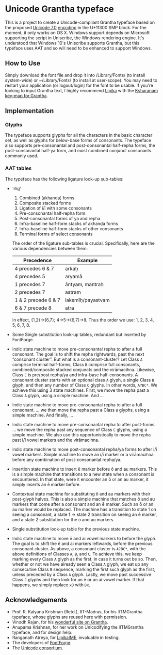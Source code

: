 # Unicode Grantha typeface

This is a project to create a Unicode-compliant Grantha typeface based on the proposed [Unicode 7.0](http://www.unicode.org/versions/beta-7.0.0.html) [encoding](http://std.dkuug.dk/JTC1/SC2/WG2/docs/n4135.pdf) in the U+11300 SMP block. For the moment, it only works on OS X. Windows support depends on Microsoft supporting the script in Uniscribe, the Windows rendering engine. It's understood that Windows 10's Uniscribe supports Grantha, but this typeface uses AAT and so will need to be enhanced to support Windows.

## How to Use

Simply download the font file and drop it into /Library/Fonts/ (to install system-wide) or ~/Library/Fonts/ (to install at user-scope). You may need to restart your application (or logout/login) for the font to be usable. If you're looking to input Grantha text, I highly recommend [Lipika](https://github.com/ratreya/Lipika_IME) with the [Ksharanam key-map for Grantha](https://bitbucket.org/OorNaattaan/keymap/src).

## Implementation

### Glyphs

The typeface supports glyphs for all the characters in the basic character set, as well as glyphs for below-base forms of consonants. The typeface also supports pre-consonantal and post-consonantal half-repha forms, the post-consonantal half-ya form, and most combined conjunct consonants commonly used.

### AAT tables

The typeface has the following ligature look-up sub-tables:

* 'rlig'
    1. Combined (akhanḍa) forms
    1. Composite stacked forms
    1. Ligation of i/ī with some consonants
    1. Pre-consonantal half-repha form
    1. Post-consonantal forms of ya and repha
    1. Infra-baseline half-form stacks of akhanḍa forms
    1. Infra-baseline half-form stacks of other consonants
    1. Terminal forms of select consonants

    The order of the ligature sub-tables is crucial. Specifically, here are the various dependencies between them:

    Precedence          | Example
    --------------------|--------
    4 precedes 6 & 7    | arkaḥ
    4 precedes 5        | aryamā
    1 precedes 7        | āntyam, mantraḥ
    2 precedes 7        | astram
    1 & 2 precede 6 & 7 | lakṣmīḥ/payastvam
    6 & 7 precede 8     | atra

    In effect, {1,2}→{6,7}; 4→5→{6,7}→8. Thus the order we use: 1, 2, 3, 4, 5, 6, 7, 8.

* Some Single substitution look-up tables, redundant but inserted by FontForge.
* Indic state machine to move pre-consonantal repha to after a full consonant.
    The goal is to shift the repha rightwards, past the next “consonant cluster”.
    But what is a consonant-cluster? Let Class `A` comprise terminal half-forms, Class `B` comprise full consonants, combined/composite stacked conjuncts and the virāmacihna. Likewise, Class `C` is pre/post repha/ya and infra-base half-consonants. A consonant cluster starts with an optional class `A` glyph, a single Class `B` glyph, and then any number of Class `C` glyphs. In other words, `A?BC*`. We achieve this using 3 state machines. First, we move the repha past a Class `A` glyph, using a simple machine. And …
* Indic state machine to move pre-consonantal repha to after a full consonant.
    … we then move the repha past a Class `B` glyphs, using a simple machine. And finally, …
* Indic state machine to move pre-consonantal repha to after post-forms.
    … we move the repha past any sequence of Class `C` glyphs, using a simple machine. We also use this opportunistically to move the repha past i/ī vowel markers and the virāmacihna.
* Indic state machine to move post-consonantal repha/ya forms to after i/ī vowel markers.
    Simple machine to move an i/ī marker or a virāmacihna before any combination of post-consonantal repha/ya.
* Insertion state machine to insert ē marker before ō and au markers.
    This is a simple machine that transitions to a new state when a consonant is encountered. In that state, were it encounter an ō or an au marker, it simply inserts an ē marker before.
* Contextual state machine for substituting ō and au markers with their post-glyph halves.
    This is also a simple machine that matches ō and au markers that come after a consonant and an ē marker. Such an ō or an au marker would be replaced. The machine has a transition to state 1 on seeing a consonant, a state 1 → state 2 transition on seeing an ē marker, and a state 2 substitution for the ō and au markers.
* Single substitution look-up table for the previous state machine.
* Indic state machine to move ē and ai vowel markers to before the glyph.
    The goal is to shift the ē and ai markers leftwards, before the previous consonant cluster. As above, a consonant cluster is `A?BC*`, with the above definitions of Classes `A`, `B`, and `C`.
    To achieve this, we keep marking every Class `A` glyph as the first, in case it turns out be so. Then, whether or not we have already seen a Class `A` glyph, we eat up any consecutive Class `B` sequence, marking the first such glyph as the first, unless preceded by a Class `A` glyph. Lastly, we move past successive Class `C` glyphs and then look for an ē or an ai vowel marker. If that happens, we simply replace `xD` with `Dx`.

## Acknowledgements

* Prof. R. Kalyana Krishnan (Retd.), IIT-Madras, for his IITMGrantha typeface, whose glyphs are reused here with permission.
* Vinodh Rajan, for his [wonderful site on Grantha](http://www.virtualvinodh.com/grantha-lipitva).
* Anupama Krishnan, for her work on Unicodifying the IITMGrantha typeface, and for design help.
* Ranganath Atreya, for [LipikaIME](https://github.com/ratreya/Lipika_IME), invaluable in testing.
* The developers of [FontForge](http://fontforge.github.io/).
* The [Unicode consortium](http://unicode.org).
